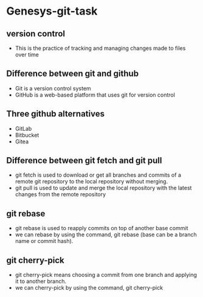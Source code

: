 # Genesys-git-task

## version control
- This is the practice of tracking and managing changes made to files over time

## Difference between git and github
- Git is a version control system
- GitHub is a web-based platform that uses git for version control

## Three github alternatives
- GitLab
- Bitbucket
- Gitea

## Difference between git fetch and git pull
- git fetch is used to download or get all branches and commits of a remote git repository to the local repository without merging.
- git pull is used to update and merge the local repository with the latest changes from the remote repository

## git rebase
- git rebase is used to reapply commits on top of another base commit
- we can rebase by using the command, git rebase <base> (base can be a branch name or commit hash).

##  git cherry-pick 
- git cherry-pick means choosing a commit from one branch and applying it to another branch. 
- we can cherry-pick by using the command, git cherry-pick <commit-hash>